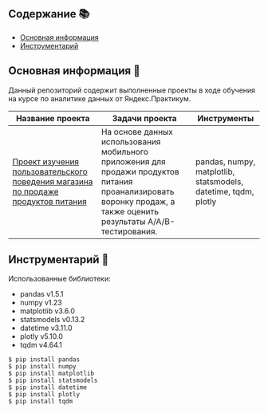 ## Содержание :books:
* [Основная информация](#Основная-информация)
* [Инструментарий](#Инструментарий)

## <a name="Основная-информация"></a> Основная информация :bookmark_tabs:
Данный репозиторий содержит выполненные проекты в ходе обучения на курсе по аналитике данных от Яндекс.Практикум.
	
| Название проекта | Задачи проекта | Инструменты |
|---|---|---|
| <a href="https://github.com/ysamokhotov/yandex-praktikum-projects/tree/main/%D0%9F%D1%80%D0%BE%D0%B5%D0%BA%D1%82%20%D0%B8%D0%B7%D1%83%D1%87%D0%B5%D0%BD%D0%B8%D1%8F%20%D0%BF%D0%BE%D0%BB%D1%8C%D0%B7%D0%BE%D0%B2%D0%B0%D1%82%D0%B5%D0%BB%D1%8C%D1%81%D0%BA%D0%BE%D0%B3%D0%BE%20%D0%BF%D0%BE%D0%B2%D0%B5%D0%B4%D0%B5%D0%BD%D0%B8%D1%8F%20%D0%BC%D0%B0%D0%B3%D0%B0%D0%B7%D0%B8%D0%BD%D0%B0%20%D0%BF%D0%BE%20%D0%BF%D1%80%D0%BE%D0%B4%D0%B0%D0%B6%D0%B5%20%D0%BF%D1%80%D0%BE%D0%B4%D1%83%D0%BA%D1%82%D0%BE%D0%B2%20%D0%BF%D0%B8%D1%82%D0%B0%D0%BD%D0%B8%D1%8F">Проект изучения пользовательского поведения магазина по продаже продуктов питания</a> | На основе данных использования мобильного приложения для продажи продуктов питания проанализировать воронку продаж, а также оценить результаты A/A/B-тестирования. | pandas, numpy, matplotlib, statsmodels, datetime, tqdm, plotly |

## <a name="Инструментарий"></a> Инструментарий :hammer:
Использованные библиотеки:
* pandas v1.5.1
* numpy v1.23
* matplotlib v3.6.0
* statsmodels v0.13.2
* datetime v3.11.0
* plotly v5.10.0
* tqdm v4.64.1 

```
$ pip install pandas
$ pip install numpy
$ pip install matplotlib
$ pip install statsmodels
$ pip install datetime
$ pip install plotly
$ pip install tqdm
```



